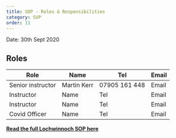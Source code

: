 ```yaml
---
title: SOP - Roles & Responsibilities
category: SUP
order: 11
---
```

Date: 30th Sept 2020

## Roles

Role | Name | Tel | Email  
--- | --- | --- | ---
Senior instructor | Martin Kerr| 07905 161 448 | Email
Instructor | Name | Tel | Email
Instructor | Name | Tel | Email
Covid Officer | Name | Tel | Email



**[Read the full Lochwinnoch SOP here](/clyde/files/SOP.pdf)**
